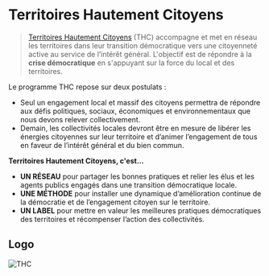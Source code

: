<!--

---
title: Territoires Hautement Citoyens
description: Accompagner et mettre en réseau les territoires dans leur transition démocratique.
image_url: https://github.com/multibao/contributions/blob/master/media/territoires_hautement_citoyens.jpg?raw=true
---

-->

# Territoires Hautement Citoyens

> [Territoires Hautement Citoyens](http://www.territoires-hautement-citoyens.fr) (THC) accompagne et met en réseau les territoires dans leur transition démocratique vers une citoyenneté active au service de l’intérêt général. L'objectif est de répondre à la **crise démocratique** en s'appuyant sur la force du local et des territoires.

Le programme THC repose sur deux postulats :
* Seul un engagement local et massif des citoyens permettra de répondre aux défis politiques, sociaux, économiques et environnementaux que nous devons relever collectivement.
* Demain, les collectivités locales devront être en mesure de libérer les énergies citoyennes sur leur territoire et d’animer l’engagement de tous en faveur de l’intérêt général et du bien commun.

**Territoires Hautement Citoyens, c'est...**
* **UN RÉSEAU** pour partager les bonnes pratiques et relier les élus et les agents publics engagés dans une transition démocratique locale.
* **UNE MÉTHODE** pour installer une dynamique d’amélioration continue de la démocratie et de l’engagement citoyen sur le territoire.
* **UN LABEL** pour mettre en valeur les meilleures pratiques démocratiques des territoires et récompenser l’action des collectivités.

## Logo
![THC](http://www.territoires-hautement-citoyens.fr/wp-content/uploads/2014/11/logotype-copie.png)


